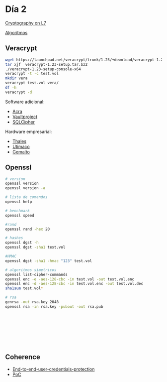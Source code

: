 # Día 2

[Cryptography on L7](https://medium.com/@16f51.4/cryptography-on-l7-f7488ad5cba1)

[Algoritmos](https://github.com/liesware/coherence/wiki)

## Veracrypt

```bash
wget https://launchpad.net/veracrypt/trunk/1.23/+download/veracrypt-1.23-setup.tar.bz2
tar xjf  veracrypt-1.23-setup.tar.bz2
./veracrypt-1.23-setup-console-x64
veracrypt -t -c test.vol
mkdir vera
veracrypt test.vol vera/
df -h
veracrypt -d
```

Software adicional:

* [Acra](https://www.cossacklabs.com/acra/)
* [Vaultproject](https://www.vaultproject.io/)
* [SQLCipher](https://www.zetetic.net/sqlcipher/)

Hardware empresarial:

* [Thales](https://www.thalesesecurity.com/solutions/use-case/data-security-and-encryption/database-security)
* [Utimaco](https://hsm.utimaco.com/solutions/applications/database-encryption/)
* [Gemalto](https://safenet.gemalto.com/data-encryption/data-center-security/protect-db-database-encryption/)

## Openssl

```bash
# version
openssl version
openssl version -a

# lista de comandos
openssl help

# benchmark
openssl speed

#rand
openssl rand -hex 20

# hashes
openssl dgst -h
openssl dgst -sha1 test.vol

#HMAC
openssl dgst -sha1 -hmac "123" test.vol

# algoritmos simetricos
openssl list-cipher-commands
openssl enc -e -aes-128-cbc -in test.vol -out test.vol.enc
openssl enc -d -aes-128-cbc -in test.vol.enc -out test.vol.dec
sha1sum test.vol*

# rsa
genrsa -out rsa.key 2048
openssl rsa -in rsa.key -pubout -out rsa.pub










```

## Coherence

* [End-to-end-user-credentials-protection](https://scotch.io/@liesware/end-to-end-user-credentials-protection)
* [PoC](https://github.com/liesware/coherence-poc)
